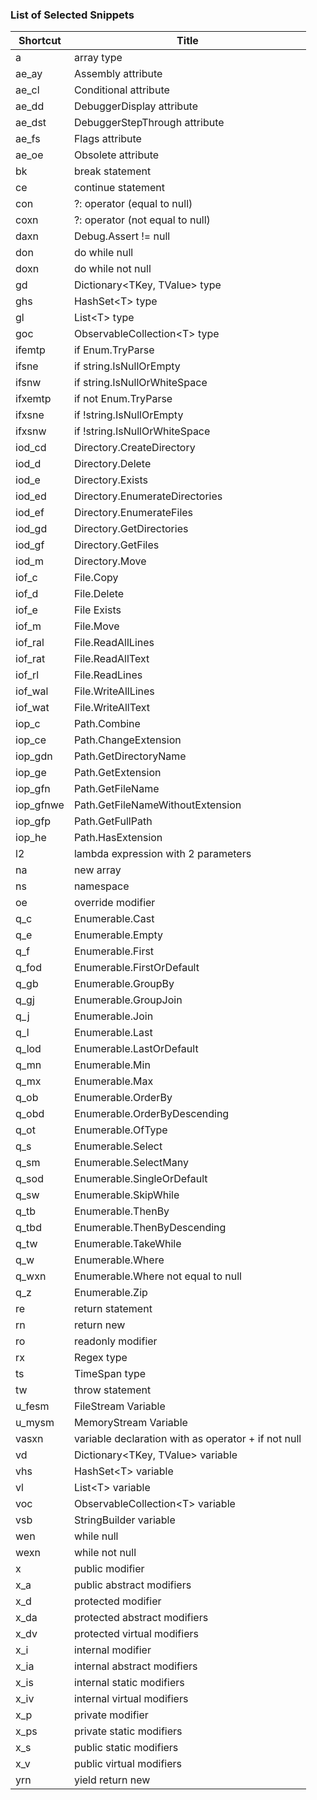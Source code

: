### List of Selected Snippets

Shortcut | Title
-------- | -----
a|array type
ae\_ay|Assembly attribute
ae\_cl|Conditional attribute
ae\_dd|DebuggerDisplay attribute
ae\_dst|DebuggerStepThrough attribute
ae\_fs|Flags attribute
ae\_oe|Obsolete attribute
bk|break statement
ce|continue statement
con|?: operator \(equal to null\)
coxn|?: operator \(not equal to null\)
daxn|Debug\.Assert \!= null
don|do while null
doxn|do while not null
gd|Dictionary&lt;TKey, TValue&gt; type
ghs|HashSet&lt;T&gt; type
gl|List&lt;T&gt; type
goc|ObservableCollection&lt;T&gt; type
ifemtp|if Enum\.TryParse
ifsne|if string\.IsNullOrEmpty
ifsnw|if string\.IsNullOrWhiteSpace
ifxemtp|if not Enum\.TryParse
ifxsne|if \!string\.IsNullOrEmpty
ifxsnw|if \!string\.IsNullOrWhiteSpace
iod\_cd|Directory\.CreateDirectory
iod\_d|Directory\.Delete
iod\_e|Directory\.Exists
iod\_ed|Directory\.EnumerateDirectories
iod\_ef|Directory\.EnumerateFiles
iod\_gd|Directory\.GetDirectories
iod\_gf|Directory\.GetFiles
iod\_m|Directory\.Move
iof\_c|File\.Copy
iof\_d|File\.Delete
iof\_e|File Exists
iof\_m|File\.Move
iof\_ral|File\.ReadAllLines
iof\_rat|File\.ReadAllText
iof\_rl|File\.ReadLines
iof\_wal|File\.WriteAllLines
iof\_wat|File\.WriteAllText
iop\_c|Path\.Combine
iop\_ce|Path\.ChangeExtension
iop\_gdn|Path\.GetDirectoryName
iop\_ge|Path\.GetExtension
iop\_gfn|Path\.GetFileName
iop\_gfnwe|Path\.GetFileNameWithoutExtension
iop\_gfp|Path\.GetFullPath
iop\_he|Path\.HasExtension
l2|lambda expression with 2 parameters
na|new array 
ns|namespace
oe|override modifier
q\_c|Enumerable\.Cast
q\_e|Enumerable\.Empty
q\_f|Enumerable\.First
q\_fod|Enumerable\.FirstOrDefault
q\_gb|Enumerable\.GroupBy
q\_gj|Enumerable\.GroupJoin
q\_j|Enumerable\.Join
q\_l|Enumerable\.Last
q\_lod|Enumerable\.LastOrDefault
q\_mn|Enumerable\.Min
q\_mx|Enumerable\.Max
q\_ob|Enumerable\.OrderBy
q\_obd|Enumerable\.OrderByDescending
q\_ot|Enumerable\.OfType
q\_s|Enumerable\.Select
q\_sm|Enumerable\.SelectMany
q\_sod|Enumerable\.SingleOrDefault
q\_sw|Enumerable\.SkipWhile
q\_tb|Enumerable\.ThenBy
q\_tbd|Enumerable\.ThenByDescending
q\_tw|Enumerable\.TakeWhile
q\_w|Enumerable\.Where
q\_wxn|Enumerable\.Where not equal to null
q\_z|Enumerable\.Zip
re|return statement
rn|return new
ro|readonly modifier
rx|Regex type
ts|TimeSpan type
tw|throw statement
u\_fesm|FileStream Variable
u\_mysm|MemoryStream Variable
vasxn|variable declaration with as operator \+ if not null
vd|Dictionary&lt;TKey, TValue&gt; variable
vhs|HashSet&lt;T&gt; variable
vl|List&lt;T&gt; variable
voc|ObservableCollection&lt;T&gt; variable
vsb|StringBuilder variable
wen|while null
wexn|while not null
x|public modifier
x\_a|public abstract modifiers
x\_d|protected modifier
x\_da|protected abstract modifiers
x\_dv|protected virtual modifiers
x\_i|internal modifier
x\_ia|internal abstract modifiers
x\_is|internal static modifiers
x\_iv|internal virtual modifiers
x\_p|private modifier
x\_ps|private static modifiers
x\_s|public static modifiers
x\_v|public virtual modifiers
yrn|yield return new
